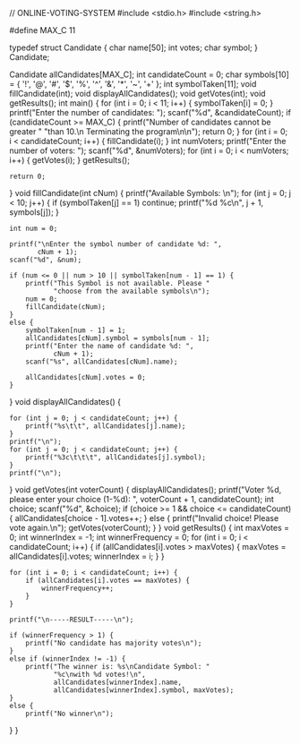
// ONLINE-VOTING-SYSTEM
#include <stdio.h>
#include <string.h>

#define MAX_C 11

typedef struct Candidate {
    char name[50];
    int votes;
    char symbol;
} Candidate;

Candidate allCandidates[MAX_C];
int candidateCount = 0;
char symbols[10]
    = { '!', '@', '#', '$', '%', '^', '&', '*', '~', '+' };
int symbolTaken[11];
void fillCandidate(int);
void displayAllCandidates();
void getVotes(int);
void getResults();
int main()
{
    for (int i = 0; i < 11; i++) {
        symbolTaken[i] = 0;
    }
    printf("Enter the number of candidates: ");
    scanf("%d", &candidateCount);
    if (candidateCount >= MAX_C) {
        printf("Number of candidates cannot be greater "
               "than 10.\n Terminating the program\n\n");
        return 0;
    }
    for (int i = 0; i < candidateCount; i++) {
        fillCandidate(i);
    }
    int numVoters;
    printf("Enter the number of voters: ");
    scanf("%d", &numVoters);
    for (int i = 0; i < numVoters; i++) {
        getVotes(i);
    }
    getResults();

    return 0;
}
void fillCandidate(int cNum)
{
    printf("Available Symbols: \n");
    for (int j = 0; j < 10; j++) {
        if (symbolTaken[j] == 1)
            continue;
        printf("%d  %c\n", j + 1, symbols[j]);
    }

    int num = 0;

    printf("\nEnter the symbol number of candidate %d: ",
           cNum + 1);
    scanf("%d", &num);

    if (num <= 0 || num > 10 || symbolTaken[num - 1] == 1) {
        printf("This Symbol is not available. Please "
               "choose from the available symbols\n");
        num = 0;
        fillCandidate(cNum);
    }
    else {
        symbolTaken[num - 1] = 1;
        allCandidates[cNum].symbol = symbols[num - 1];
        printf("Enter the name of candidate %d: ",
               cNum + 1);
        scanf("%s", allCandidates[cNum].name);

        allCandidates[cNum].votes = 0;
    }
}
void displayAllCandidates()
{
    
    for (int j = 0; j < candidateCount; j++) {
        printf("%s\t\t", allCandidates[j].name);
    }
    printf("\n");
    for (int j = 0; j < candidateCount; j++) {
        printf("%3c\t\t\t", allCandidates[j].symbol);
    }
    printf("\n");
}
void getVotes(int voterCount)
{
    displayAllCandidates();
    printf("Voter %d, please enter your choice (1-%d): ",
           voterCount + 1, candidateCount);
    int choice;
    scanf("%d", &choice);
    if (choice >= 1 && choice <= candidateCount) {
        allCandidates[choice - 1].votes++;
    }
    else {
        printf("Invalid choice! Please vote again.\n");
        getVotes(voterCount);
    }
}
void getResults()
{
    int maxVotes = 0;
    int winnerIndex = -1;
    int winnerFrequency = 0;
    for (int i = 0; i < candidateCount; i++) {
        if (allCandidates[i].votes > maxVotes) {
            maxVotes = allCandidates[i].votes;
            winnerIndex = i;
        }
    }

    for (int i = 0; i < candidateCount; i++) {
        if (allCandidates[i].votes == maxVotes) {
            winnerFrequency++;
        }
    }

    printf("\n-----RESULT-----\n");

    if (winnerFrequency > 1) {
        printf("No candidate has majority votes\n");
    }
    else if (winnerIndex != -1) {
        printf("The winner is: %s\nCandidate Symbol: "
               "%c\nwith %d votes!\n",
               allCandidates[winnerIndex].name,
               allCandidates[winnerIndex].symbol, maxVotes);
    }
    else {
        printf("No winner\n");
}
}
